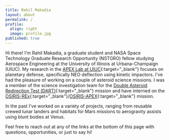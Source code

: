 ```yaml
---
title: Rahil Makadia
layout: about
permalink: /
profile:
  align: right
  image: profile.jpg
published: true
---
```


Hi there! I'm Rahil Makadia, a graduate student and NASA Space Technology Graduate Research Opportunity (NSTGRO) fellow studying Aerospace Engineering at the University of Illinois at Urbana-Champaign (UIUC). My research in the [APEX Lab at UIUC](http://apexgroup.web.illinois.edu/){:target="_blank"} focuses on planetary defense, specifically NEO deflection using kinetic impactors. I've had the pleasure of working on a couple of asteroid science missions. I was a member of the science investigation team for the [Double Asteroid Redirection Test (DART)](https://dart.jhuapl.edu/){:target="_blank"} mission and have interned on the [OSIRIS-REx](https://science.nasa.gov/mission/osiris-rex/){:target="_blank"}/[OSIRIS-APEX](https://science.nasa.gov/mission/osiris-apex/){:target="_blank"} mission.

In the past I've worked on a variety of projects, ranging from reusable crewed lunar landers and habitats for Mars missions to aerogravity assists using blunt bodies at Venus.

Feel free to reach out at any of the links at the bottom of this page with questions, opportunities, or just to say hi!
